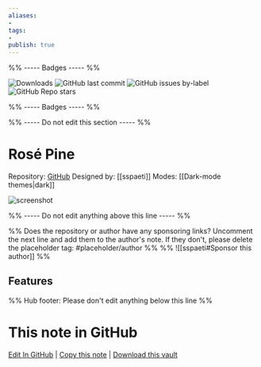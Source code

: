 ```yaml
---
aliases:
- 
tags: 
- 
publish: true
---
```


%% ----- Badges ----- %%

![Downloads](https://img.shields.io/badge/downloads-4305-573E7A?style=for-the-badge&logo=)
![GitHub last commit](https://img.shields.io/github/last-commit/sspaeti/obsidian_rose_pine?color=573E7A&label=last%20update&logo=github&style=for-the-badge)
![GitHub issues by-label](https://img.shields.io/github/issues/sspaeti/obsidian_rose_pine/help%20wanted?color=573E7A&logo=github&style=for-the-badge) 
![GitHub Repo stars](https://img.shields.io/github/stars/sspaeti/obsidian_rose_pine?color=573E7A&logo=github&style=for-the-badge)

%% ----- Badges ----- %%

%% ----- Do not edit this section ----- %%

# Rosé Pine

Repository: [GitHub](https://github.com/sspaeti/obsidian_rose_pine)
Designed by: [[sspaeti]]
Modes: [[Dark-mode themes|dark]]



![screenshot](https://github.com/sspaeti/obsidian_rose_pine/raw/HEAD/dark.jpg)

%% ----- Do not edit anything above this line ----- %% 

%% Does the repository or author have any sponsoring links? Uncomment the next line and add them to the author's note. If they don't, please delete the placeholder tag: #placeholder/author %%
%% ![[sspaeti#Sponsor this author]] %%


## Features



%% Hub footer: Please don't edit anything below this line %%

# This note in GitHub

<span class="git-footer">[Edit In GitHub](https://github.dev/obsidian-community/obsidian-hub/blob/main/02%20-%20Community%20Expansions/02.05%20All%20Community%20Expansions/Themes/Ros%C3%A9%20Pine.md "git-hub-edit-note") | [Copy this note](https://raw.githubusercontent.com/obsidian-community/obsidian-hub/main/02%20-%20Community%20Expansions/02.05%20All%20Community%20Expansions/Themes/Ros%C3%A9%20Pine.md "git-hub-copy-note") | [Download this vault](https://github.com/obsidian-community/obsidian-hub/archive/refs/heads/main.zip "git-hub-download-vault") </span>

